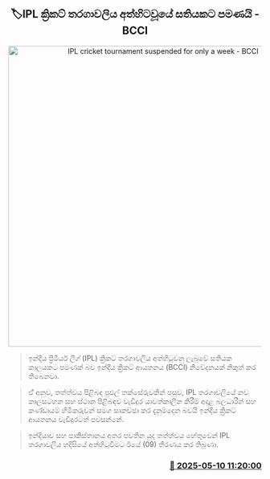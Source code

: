 <p align='center'><b><h2 align='center' title='IPL cricket tournament suspended for only a week - BCCI'>🏷IPL ක්‍රිකට් තරගාවලිය අත්හිටවූයේ සතියකට පමණයි - BCCI</h2></b></p>
<p align='center'><img src='https://helakuru.sgp1.cdn.digitaloceanspaces.com/esana/images/lib/ipl-2022.jpg' width='600' alt='IPL cricket tournament suspended for only a week - BCCI'></p>

> ඉන්දීය ප්‍රිමියර් ලීග් (IPL) ක්‍රිකට් තරගාවලිය අත්හිටුවනු ලැබුවේ සතියක කාලයකට පමණක් බව ඉන්දීය ක්‍රිකට් ආයතනය (BCCI) නිවේදනයක් නිකුත් කර තිබෙනවා.

> ඒ් අනුව, තත්ත්වය පිළිබඳ පුළුල් තක්සේරුවකින් පසුව, IPL තරගාවලියේ නව කාලසටහන සහ ස්ථාන පිළිබඳව වැඩිදුර යාවත්කාලීන කිරීම් අදාළ බලධාරීන් සහ කණ්ඩායම් හිමිකරුවන් සමග සාකච්ඡා කර දැනුම්දෙන බවයි ඉන්දීය ක්‍රිකට් ආයතනය වැඩිදුරටත් පවසන්නේ.

> ඉන්දියාව සහ පාකිස්තානය අතර පවතින යුද තත්ත්වය හේතුවෙන් IPL තරගාවලිය හදිසියේ අත්හිටුවීමට ඊයේ (09) තීරණය කර තිබුණා.



<h3 align='right'><a href='https://www.helakuru.lk/esana/p/109991/'>📅 2025-05-10 11:20:00</a></h3>
